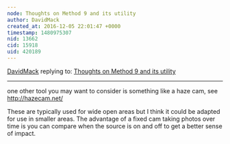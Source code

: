 ```yaml
---
node: Thoughts on Method 9 and its utility 
author: DavidMack
created_at: 2016-12-05 22:01:47 +0000
timestamp: 1480975307
nid: 13662
cid: 15918
uid: 420189
---
```




[DavidMack](../profile/DavidMack) replying to: [Thoughts on Method 9 and its utility ](../notes/gretchengehrke/10-28-2016/thoughts-on-method-9-and-its-utility)

----
one other tool you may want to consider is something like a haze cam, see http://hazecam.net/

These are typically used for wide open areas but I think it could be adapted for use in smaller areas.  The advantage of a fixed cam taking photos over time is you can compare when the source is on and off to get a better sense of impact.

